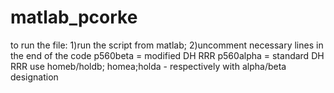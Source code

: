 # matlab_pcorke
to run the file:
1)run the script from matlab;
2)uncomment necessary lines in the end of the code
      p560beta = modified DH RRR
      p560alpha = standard DH RRR
      use homeb/holdb; homea;holda - respectively with alpha/beta designation
